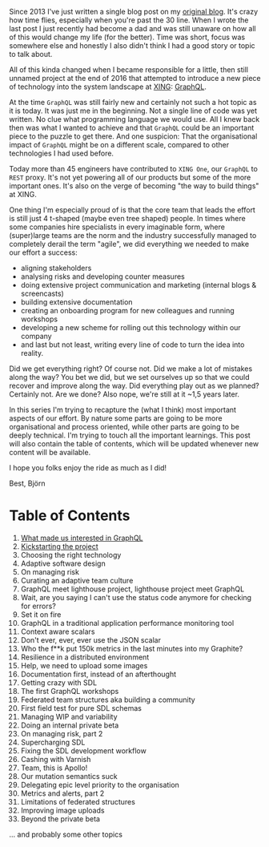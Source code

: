 ---
---
Since 2013 I've just written a single blog post on my [original blog](http://www.bjro.de). It's
crazy how time flies, especially when you're past the 30 line. When I wrote the last post I just recently had become a dad and was still unaware on how all of this would change my life (for the better). Time was short, focus was somewhere else and honestly I also didn't think I had a good story or topic to talk about.

All of this kinda changed when I became responsible for a little, then still unnamed project at the end of 2016 that attempted to introduce a new piece of technology into the system landscape at [XING](https://www.xing.com): [GraphQL](https://graphql.org). 

At the time `GraphQL` was still fairly new and certainly not such a hot topic as it is today. 
It was just me in the beginning. Not a single line of code was yet written. No clue what 
programming language we would use. All I knew back then was what I wanted to achieve and that `GraphQL` could be an important piece to the puzzle to get there. And one suspicion: That the organisational impact of `GraphQL` might be on a different scale, compared to other technologies I had used before.

Today more than 45 engineers have contributed to `XING One`, our `GraphQL` to `REST` proxy. It's not yet powering all of our products but some of the more important ones. It's also on the verge of becoming "the way to build things" at XING. 

One thing I'm especially proud of is that the core team that leads the effort is still just 4 t-shaped (maybe even tree shaped) people. In times where some companies hire specialists in every imaginable form, where (super)large teams are the norm and the industry successfully managed to completely derail the term "agile", we did everything we needed to make our effort a success: 

* aligning stakeholders
* analysing risks and developing counter measures
* doing extensive project communication and marketing (internal blogs & screencasts)
* building extensive documentation 
* creating an onboarding program for new colleagues and running workshops
* developing a new scheme for rolling out this technology within our company 
* and last but not least, writing every line of code to turn the idea into reality.

Did we get everything right? Of course not. Did we make a lot of mistakes along the way? You bet we did, but we set ourselves up so that we could recover and improve along the way. Did everything play out as we planned? Certainly not. Are we done? Also nope, we're still at it ~1,5 years later.

In this series I'm trying to recapture the (what I think) most important aspects of our effort. By nature some parts
are going to be more organisational and process oriented, while other parts are going to be deeply technical. I'm trying to touch all the important learnings. This post will also contain the table of contents, which will be updated whenever new content will be available.

I hope you folks enjoy the ride as much as I did!

Best,
Björn

# Table of Contents
1. [What made us interested in GraphQL](/what-made-us-interested-in-graphql/)
2. [Kickstarting the project](/kickstarting-the-project/)
3. Choosing the right technology
4. Adaptive software design
5. On managing risk
6. Curating an adaptive team culture
7. GraphQL meet lighthouse project, lighthouse project meet GraphQL
8. Wait, are you saying I can't use the status code anymore for checking for errors?
9. Set it on fire
10. GraphQL in a traditional application performance monitoring tool
11. Context aware scalars
12. Don't ever, ever, ever use the JSON scalar
13. Who the f**k put 150k metrics in the last minutes into my Graphite?
14. Resilience in a distributed environment
15. Help, we need to upload some images
16. Documentation first, instead of an afterthought
17. Getting crazy with SDL
18. The first GraphQL workshops
19. Federated team structures aka building a community
20. First field test for pure SDL schemas
21. Managing WIP and variability
22. Doing an internal private beta
23. On managing risk, part 2
24. Supercharging SDL
25. Fixing the SDL development workflow
26. Cashing with Varnish
27. Team, this is Apollo!
28. Our mutation semantics suck
29. Delegating epic level priority to the organisation
30. Metrics and alerts, part 2
31. Limitations of federated structures
32. Improving image uploads
33. Beyond the private beta

... and probably some other topics
